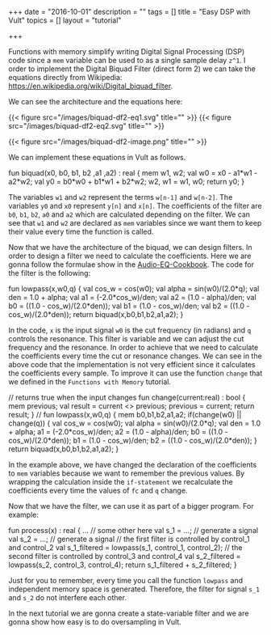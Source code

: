+++
date = "2016-10-01"
description = ""
tags = []
title = "Easy DSP with Vult"
topics = []
layout = "tutorial"

+++

Functions with memory simplify writing Digital Signal Processing (DSP) code since a `mem` variable can be used to as a single sample delay `z^1`. I order to implement the Digital Biquad Filter (direct form 2) we can take the equations directly from Wikipedia: https://en.wikipedia.org/wiki/Digital_biquad_filter.

We can see the architecture and the equations here:

{{< figure src="/images/biquad-df2-eq1.svg" title="" >}}
{{< figure src="/images/biquad-df2-eq2.svg" title="" >}}


{{< figure src="/images/biquad-df2-image.png" title="" >}}

We can implement these equations in Vult as follows.

<div class="vult_code" id="tut3-1">fun biquad(x0, b0, b1, b2 ,a1 ,a2) : real {
    mem w1, w2;
    val w0 = x0 - a1*w1 - a2*w2;
    val y0 = b0*w0 + b1*w1 + b2*w2;
    w2, w1 = w1, w0;
    return y0;
}
</div>

The variables `w1` and `w2` represent the terms `w[n-1]` and `w[n-2]`. The variables `y0` and `x0` represent `y[n]` and `x[n]`. The coefficients of the filter are `b0`, `b1`, `b2`, `a0` and `a2` which are calculated depending on the filter. We can see that `w1` and `w2` are declared as `mem` variables since we want them to keep their value every time the function is called.

Now that we have the architecture of the biquad, we can design filters. In order to design a filter we need to calculate the coefficients. Here we are gonna follow the formulae show in the [Audio-EQ-Cookbook](/pages/audio-eq-cookbook.html). The code for the filter is the following:

<div class="vult_code" id="tut3-2">fun lowpass(x,w0,q) {
    val cos_w = cos(w0);
    val alpha = sin(w0)/(2.0*q);
    val den =  1.0 + alpha;
    val a1 =  (-2.0*cos_w)/den;
    val a2 =  (1.0 - alpha)/den;
    val b0 = ((1.0 - cos_w)/(2.0*den));
    val b1 = (1.0 - cos_w)/den;
    val b2 = ((1.0 - cos_w)/(2.0*den));
    return biquad(x,b0,b1,b2,a1,a2);
}
</div>

In the code, `x` is the input signal `w0` is the cut frequency (in radians) and `q` controls the resonance. This filter is variable and we can adjust the cut frequency and the resonance. In order to achieve that we need to calculate the coefficients every time the cut or resonance changes. We can see in the above code that the implementation is not very efficient since it calculates the coefficients every sample. To improve it can use the function `change` that we defined in the `Functions with Memory` tutorial.

<div class="vult_code" id="tut3-3"> // returns true when the input changes
fun change(current:real) : bool {
    mem previous;
    val result = current <> previous;
    previous = current;
    return result;
}
//
fun lowpass(x,w0,q) {
    mem b0,b1,b2,a1,a2;
    if(change(w0) || change(q)) {
        val cos_w = cos(w0);
        val alpha = sin(w0)/(2.0*q);
        val den =  1.0 + alpha;
        a1 =  (-2.0*cos_w)/den;
        a2 =  (1.0 - alpha)/den;
        b0 = ((1.0 - cos_w)/(2.0*den));
        b1 = (1.0 - cos_w)/den;
        b2 = ((1.0 - cos_w)/(2.0*den));
    }
    return biquad(x,b0,b1,b2,a1,a2);
}
</div>

In the example above, we have changed the declaration of the coefficients to `mem` variables because we want to remember the previous values. By wrapping the calculation inside the `if-statement` we recalculate the coefficients every time the values of `fc` and `q` change.

Now that we have the filter, we can use it as part of a bigger program. For example:

<div class="vult_code" id="tut3-4">
fun process(x) : real {
   ... // some other here
   val s_1 = ...; // generate a signal
   val s_2 = ...; // generate a signal
   // the first filter is controlled by control_1 and control_2
   val s_1_filtered = lowpass(s_1, control_1, control_2);
   // the second filter is controlled by control_3 and control_4
   val s_2_filtered = lowpass(s_2, control_3, control_4);
   return s_1_filtered + s_2_filtered;
}
</div>

Just for you to remember, every time you call the function `lowpass` and independent memory space is generated. Therefore, the filter for signal `s_1` and `s_2` do not interfere each other.

In the next tutorial we are gonna create a state-variable filter and we are gonna show how easy is to do oversampling in Vult.


<script type="text/javascript" src="../../javascripts/external/ace/ace.js"></script>
<script type="text/javascript" src="../../javascripts/main.js"></script>